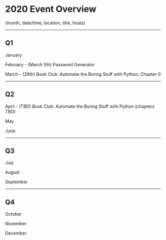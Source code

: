 # 2020 Event Overview

(month, date/time, location, title, hosts)

---

## Q1

January

February - (March 5th) Password Generator

March - (29th) Book Club: Automate the Boring Stuff with Python, Chapter 0

---

## Q2

April - (TBD) Book Club: Automate the Boring Stuff with Python (chapters TBD)

May

June

---

## Q3

July

August

September

---

## Q4

October

November

December
